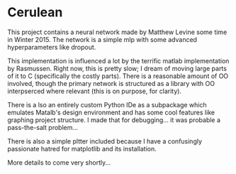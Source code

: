 # Cerulean

This project contains a neural network made by Matthew Levine some time in Winter 2015. The network is a simple mlp with some advanced hyperparameters like dropout.

This implementation is influenced a lot by the terrific matlab implementation by Rasmussen. Right now, this is pretty slow; I dream of moving large parts of it to C (specifically the costly parts). 
There is a reasonable amount of OO involved, though the primary network is structured as a library with OO interpserced where relevant (this is on purpose, for clarity).

There is a lso an entirely custom Python IDe as a subpackage which emulates Matalb's design environment and has some cool features like graphing project structure. I made
that for debugging... it was probable a pass-the-salt problem...

There is also a simple pltter included because I have a confusingly passionate hatred for matplotlib and its installation.

More details to come very shortly...
